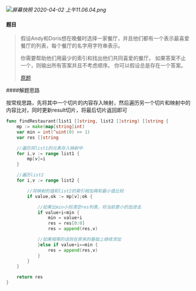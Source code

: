 *![屏幕快照 2020-04-02 上午11.06.04.png](https://pic.leetcode-cn.com/a10ebdf2a532610e44989db1348601124b193e19658a56ef016968b2ddc90ab3-%E5%B1%8F%E5%B9%95%E5%BF%AB%E7%85%A7%202020-04-02%20%E4%B8%8A%E5%8D%8811.06.04.png)*



#### 题目

>假设Andy和Doris想在晚餐时选择一家餐厅，并且他们都有一个表示最喜爱餐厅的列表，每个餐厅的名字用字符串表示。
>
>你需要帮助他们用最少的索引和找出他们共同喜爱的餐厅。 如果答案不止一个，则输出所有答案并且不考虑顺序。 你可以假设总是存在一个答案。
>
>[原题](https://leetcode-cn.com/problems/minimum-index-sum-of-two-lists/)



####解题思路

按常规思路，先将其中一个切片的内容存入映射，然后遍历另一个切片和映射中的内容比对，同时更新result切片，将最后切片返回即可



```go
func findRestaurant(list1 []string, list2 []string) []string {
	mp := make(map[string]int)
	var min = int(^uint(0) >> 1)
	var res []string

	//遍历将list1的元素存入映射中
	for i,v := range list1 {
		mp[v]=i
	}

	//遍历list2
	for i,v := range list2 {

		//将映射的值和list2的索引相加再和最小值比较
		if value,ok := mp[v];ok {

			//如果比min小则清空res列表，将当前更小的加进去
			if value+i<min {
				min = value+i
				res = res[0:0]
				res = append(res,v)

			//如果相等的话则在原来的基础上继续添加
			}else if value+i==min {
				res = append(res,v)
			}
		}
	}

	return res
}

```

